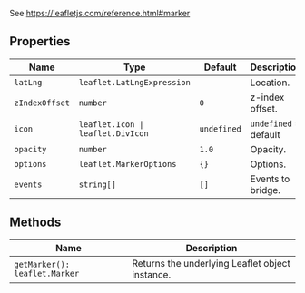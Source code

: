 See https://leafletjs.com/reference.html#marker

## Properties

| Name           | Type                              | Default     | Description           |
|----------------|-----------------------------------|-------------|-----------------------|
| `latLng`       | `leaflet.LatLngExpression`        |             | Location.             |
| `zIndexOffset` | `number`                          | `0`         | z-index offset.       |
| `icon`         | `leaflet.Icon \| leaflet.DivIcon` | `undefined` | `undefined` = default | Icon.             |
| `opacity`      | `number`                          | `1.0`       | Opacity.              |
| `options`      | `leaflet.MarkerOptions`           | `{}`        | Options.              |
| `events`       | `string[]`                        | `[]`        | Events to bridge.     |

## Methods

| Name                          | Description                                     |
|-------------------------------|-------------------------------------------------|
| `getMarker(): leaflet.Marker` | Returns the underlying Leaflet object instance. |
